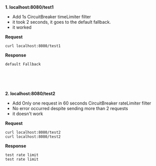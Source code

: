 **1. localhost:8080/test1**
- Add 1s CircuitBreaker timeLimiter filter 
- it took 2 seconds, it goes to the default fallback.
- it worked

**Request**
```
curl localhost:8080/test1
```

**Response**
```
default Fallback
```

<br>
<br>
<br>

**2. localhost:8080/test2**
- Add Only one request in 60 seconds CircuitBreaker rateLimiter filter 
- No error occurred despite sending more than 2 requests
- it doesn't work


**Request**
```
curl localhost:8080/test2
curl localhost:8080/test2
```

**Response**
```
test rate limit
test rate limit
```
